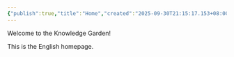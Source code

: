 ```yaml
---
{"publish":true,"title":"Home","created":"2025-09-30T21:15:17.153+08:00","modified":"2025-09-30T23:23:44.150+08:00","cssclasses":"","aliases":["en"]}
---
```



Welcome to the Knowledge Garden!

This is the English homepage.
